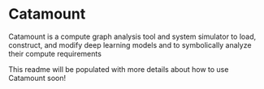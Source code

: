 # Catamount

Catamount is a compute graph analysis tool and system simulator to load, construct, and modify deep learning models and to symbolically analyze their compute requirements

This readme will be populated with more details about how to use Catamount soon!
